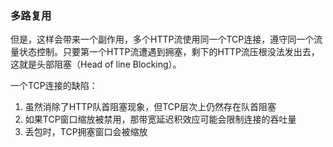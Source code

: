### 多路复用
但是，这样会带来一个副作用，多个HTTP流使用同一个TCP连接，遵守同一个流量状态控制。只要第一个HTTP流遭遇到拥塞，剩下的HTTP流压根没法发出去，这就是头部阻塞（Head of line Blocking）。

一个TCP连接的缺陷：
1. 虽然消除了HTTP队首阻塞现象，但TCP层次上仍然存在队首阻塞
2. 如果TCP窗口缩放被禁用，那带宽延迟积效应可能会限制连接的吞吐量
3. 丢包时，TCP拥塞窗口会被缩放

